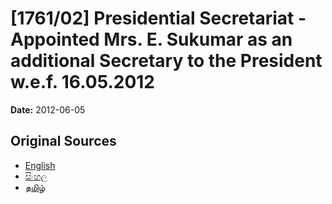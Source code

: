 # [1761/02] Presidential Secretariat - Appointed Mrs. E. Sukumar as an additional Secretary to the President w.e.f. 16.05.2012

**Date:** 2012-06-05

## Original Sources

- [English](https://documents.gov.lk/view/extra-gazettes/2012/6/1761-02_E.pdf)
- [සිංහල](https://documents.gov.lk/view/extra-gazettes/2012/6/1761-02_S.pdf)
- [தமிழ்](https://documents.gov.lk/view/extra-gazettes/2012/6/1761-02_T.pdf)
